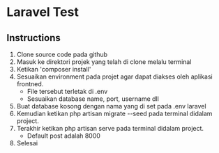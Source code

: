 # Laravel Test

## Instructions
1. Clone source code pada github
2. Masuk ke direktori projek yang telah di clone melalu terminal
3. Ketikan 'composer install'
3. Sesuaikan environment pada projet agar dapat diakses oleh aplikasi frontned.
    - File tersebut terletak di .env
    - Sesuaikan database name, port, username dll
4. Buat database kosong dengan nama yang di set pada .env laravel
5. Kemudian ketikan php artisan migrate --seed pada terminal didalam project.
6. Terakhir ketikan php artisan serve pada terminal didalam project.
    - Default post adalah 8000
7. Selesai